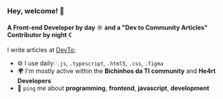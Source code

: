### Hey, welcome! 👋

#### A Front-end Developer by day ☼ and a "Dev to Community Articles" Contributor by night ☾

I write articles at [DevTo](https://dev.to/alinesousaa);

- ⚙️ I use daily: `.js`, `.typescript`, `.html5`, `.css`, `.figma`
- 🌍 I'm mostly active within the **Bichinhos da TI community** and **He4rt Developers**
- 💬 `ping` me about **programming**, **frontend**, **javascript**, **development**
